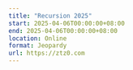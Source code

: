 ```yaml
---
title: "Recursion 2025"
start: 2025-04-06T00:00:00+08:00
end: 2025-04-06T00:00:00+08:00
location: Online
format: Jeopardy
url: https://ztz0.com
---
```

